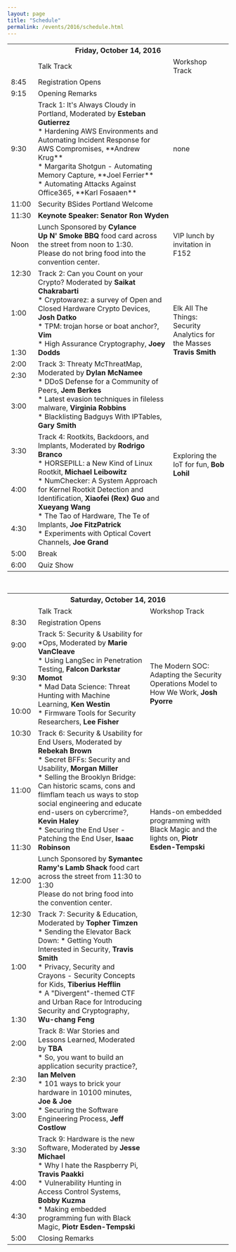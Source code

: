 ```yaml
---
layout: page
title: "Schedule"
permalink: /events/2016/schedule.html
---
```




<TABLE>
<TH COLSPAN="3">Friday, October 14, 2016</TH>

<TR>
  <TD></TD>
  <TD>Talk Track</TD>
  <TD>Workshop Track</TD>
</TR>

<TR>
  <TD>8:45</TD>
  <TD COLSPAN="2">Registration Opens</TD>
</TR>

<TR>
  <TD>9:15</TD>
  <TD COLSPAN="2">Opening Remarks</TD>
</TR>

<TR>
  <TD MARKDOWN="span">9:30</TD>
  <TD MARKDOWN="span">Track 1: It's Always Cloudy in Portland, Moderated by <B>Esteban Gutierrez</B>
<BR>
  * Hardening AWS Environments and Automating Incident Response for AWS Compromises, **Andrew Krug**<BR>
  * Margarita Shotgun - Automating Memory Capture, **Joel Ferrier**<BR>
  * Automating Attacks Against Office365, **Karl Fosaaen**<BR>
</TD>
  <TD MARKDOWN="span">none</TD>
</TR>

<TR>
  <TD>11:00</TD>
  <TD COLSPAN="2">Security BSides Portland Welcome</TD>
</TR>

<TR>
  <TD>11:30</TD>
  <TD COLSPAN="2"><B>Keynote Speaker: Senator Ron Wyden</B></TD>
</TR>

<TR>
  <TD>Noon</TD>
  <TD>Lunch Sponsored by <B>Cylance</B><BR>
 <B>Up N' Smoke BBQ</B> food card across the street from noon to 1:30.<BR>
 Please do not bring food into the convention center.</TD>
  <TD>VIP lunch by invitation in F152</TD>
</TR>

<TR>
  <TD>12:30</TD>
  <TD ROWSPAN="3">Track 2: Can you Count on your Crypto? Moderated by <B>Saikat Chakrabarti</B><BR> 
 * Cryptowarez: a survey of Open and Closed Hardware Crypto Devices, <B>Josh Datko</B><BR>
 * TPM: trojan horse or boat anchor?, <B>Vim</B><BR>
 * High Assurance Cryptography, <B>Joey Dodds</B><BR></TD>
  <TD>&nbsp;</TD>
</TR>

<TR>
  <TD>1:00</TD>
  <TD ROWSPAN="4">Elk All The Things:<BR>
Security Analytics for the Masses<BR>
<B>Travis Smith</B></TD>
</TR>

<TR>
  <TD>1:30</TD>
</TR>

<TR>
  <TD>2:00</TD>
  <TD ROWSPAN="3">Track 3: Threaty McThreatMap, Moderated by <B>Dylan McNamee</B><BR>
    * DDoS Defense for a Community of Peers, <B>Jem Berkes</B><BR> 
    * Latest evasion techniques in fileless malware, <B>Virginia Robbins</B><BR>
    * Blacklisting Badguys With IPTables, <B>Gary Smith</B><BR>
  </TD>
</TR>

<TR>
  <TD>2:30</TD>
</TR>

<TR>
  <TD>3:00</TD>
  <TD ROWSPAN="4">Exploring the IoT for fun, <B>Bob Lohil</B><BR></TD>
</TR>

<TR>
  <TD>3:30</TD>
  <TD ROWSPAN="3">Track 4: Rootkits, Backdoors, and Implants, Moderated by <B>Rodrigo Branco</B><BR>
 * HORSEPILL: a New Kind of Linux Rootkit, <B>Michael Leibowitz</B><BR>
 * NumChecker: A System Approach for Kernel Rootkit Detection and Identification, <B>Xiaofei (Rex) Guo</B> and <B>Xueyang Wang</B><BR>
 * The Tao of Hardware, The Te of Implants, <B>Joe FitzPatrick</B><BR>
 * Experiments with Optical Covert Channels, <B>Joe Grand</B><BR>
  </TD>
</TR>

<TR>
  <TD>4:00</TD>
</TR>

<TR>
  <TD>4:30</TD>
</TR>

<TR>
  <TD>5:00</TD>
  <TD COLSPAN="2">Break</TD>
</TR>

<TR>
  <TD>6:00</TD>
  <TD COLSPAN="2">Quiz Show</TD>
</TR>

</TABLE>

&nbsp;
<TABLE>

<TH COLSPAN="3">Saturday, October 14, 2016</TH>

<TR>
  <TD>&nbsp;</TD>
  <TD>Talk Track</TD>
  <TD>Workshop Track</TD>
</TR>

<TR>
  <TD>8:30</TD>
  <TD COLSPAN="2">Registration Opens</TD>
</TR>

<TR>
  <TD>9:00</TD>
  <TD ROWSPAN="3">Track 5: Security & Usability for *Ops, Moderated by <B>Marie VanCleave</B><BR>
 * Using LangSec in Penetration Testing, <B>Falcon Darkstar Momot</B><BR>
 * Mad Data Science: Threat Hunting with Machine Learning, <B>Ken Westin</B><BR>
 * Firmware Tools for Security Researchers, <B>Lee Fisher</B><BR>
  </TD>
  <TD ROWSPAN="4">The Modern SOC: Adapting the Security Operations Model to How We Work, <B>Josh Pyorre</B><BR></TD>
</TR>

<TR>
  <TD>9:30</TD>
</TR>

<TR>
  <TD>10:00</TD>
</TR>

<TR>
  <TD>10:30</TD>
  <TD ROWSPAN="3">Track 6: Security & Usability for End Users, Moderated by <B>Rebekah Brown</B><BR>
 * Secret BFFs: Security and Usability, <B>Morgan Miller</B><BR>
 * Selling the Brooklyn Bridge: Can historic scams, cons and flimflam teach us ways to stop social engineering and educate end-users on cybercrime?, <B>Kevin Haley</B><BR>
 * Securing the End User - Patching the End User, <B>Isaac Robinson</B><BR>
  </TD>
</TR>

<TR>
  <TD>11:00</TD>
  <TD ROWSPAN="4">Hands-on embedded programming with Black Magic and the lights on, <B>Piotr Esden-Tempski</B><BR></TD>
</TR>

<TR>
  <TD>11:30</TD>
</TR>

<TR>
  <TD>12:00</TD>
  <TD>Lunch Sponsored by <B>Symantec</B><BR> 
<B>Ramy's Lamb Shack</B> food cart across the street from 11:30 to 1:30<BR>
Please do not bring food into the convention center.
  </TD>
</TR>

<TR>
  <TD>12:30</TD>
  <TD ROWSPAN="3">Track 7: Security & Education, Moderated by<B> Topher Timzen</B><BR>
 * Sending the Elevator Back Down:
 * Getting Youth Interested in Security, <B>Travis Smith</B><BR> 
 * Privacy, Security and Crayons - Security Concepts for Kids, <B>Tiberius Hefflin</B><BR>
 * A "Divergent"-themed CTF and Urban Race for Introducing Security and Cryptography, <B>Wu-chang Feng</B><BR>
</TD>
</TR>

<TR>
  <TD>1:00</TD>
  <TD ROWSPAN="8">&nbsp;</TD>
</TR>

<TR>
  <TD>1:30</TD>
</TR>

<TR>
  <TD>2:00</TD>
  <TD ROWSPAN="3">Track 8: War Stories and Lessons Learned, Moderated by <B>TBA</B><BR>
 * So, you want to build an application security practice?, <B>Ian Melven</B><BR>
 * 101 ways to brick your hardware in 10100 minutes, <B>Joe & Joe</B><BR>
 * Securing the Software Engineering Process, <B>Jeff Costlow</B><BR>
</TD>
</TR>

<TR>
  <TD>2:30</TD>
</TR>

<TR>
  <TD>3:00</TD>
</TR>

<TR>
  <TD>3:30</TD>
  <TD ROWSPAN="3">Track 9: Hardware is the new Software, Moderated by <B>Jesse Michael</B><BR>
 * Why I hate the Raspberry Pi, <B>Travis Paakki</B><BR>
 * Vulnerability Hunting in Access Control Systems, <B>Bobby Kuzma</B><BR>
 * Making embedded programming fun with Black Magic, <B>Piotr Esden-Tempski</B><BR>
</TD>
</TR>

<TR>
  <TD>4:00</TD>
</TR>

<TR>
  <TD>4:30</TD>
</TR>

<TR>
  <TD>5:00</TD>
  <TD COLSPAN="2">Closing Remarks</TD>
</TR>

</TABLE>
